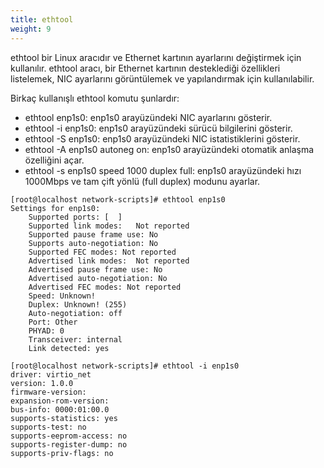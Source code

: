 ```yaml
---
title: ethtool
weight: 9
---
```


ethtool bir Linux aracıdır ve Ethernet kartının ayarlarını değiştirmek için kullanılır. ethtool aracı, bir Ethernet kartının desteklediği özellikleri listelemek, NIC ayarlarını görüntülemek ve yapılandırmak için kullanılabilir.

Birkaç kullanışlı ethtool komutu şunlardır:

- ethtool enp1s0: enp1s0 arayüzündeki NIC ayarlarını gösterir.
- ethtool -i enp1s0: enp1s0 arayüzündeki sürücü bilgilerini gösterir.
- ethtool -S enp1s0: enp1s0 arayüzündeki NIC istatistiklerini gösterir.
- ethtool -A enp1s0 autoneg on: enp1s0 arayüzündeki otomatik anlaşma özelliğini açar.
- ethtool -s enp1s0 speed 1000 duplex full: enp1s0 arayüzündeki hızı 1000Mbps ve tam çift yönlü (full duplex) modunu ayarlar.

```tpl
[root@localhost network-scripts]# ethtool enp1s0
Settings for enp1s0:
	Supported ports: [  ]
	Supported link modes:   Not reported
	Supported pause frame use: No
	Supports auto-negotiation: No
	Supported FEC modes: Not reported
	Advertised link modes:  Not reported
	Advertised pause frame use: No
	Advertised auto-negotiation: No
	Advertised FEC modes: Not reported
	Speed: Unknown!
	Duplex: Unknown! (255)
	Auto-negotiation: off
	Port: Other
	PHYAD: 0
	Transceiver: internal
	Link detected: yes
```

```tpl
[root@localhost network-scripts]# ethtool -i enp1s0
driver: virtio_net
version: 1.0.0
firmware-version: 
expansion-rom-version: 
bus-info: 0000:01:00.0
supports-statistics: yes
supports-test: no
supports-eeprom-access: no
supports-register-dump: no
supports-priv-flags: no
```
